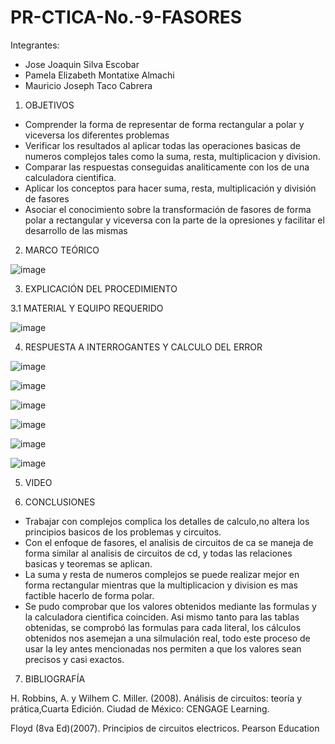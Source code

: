 # PR-CTICA-No.-9-FASORES



Integrantes:

- Jose Joaquin Silva Escobar
- Pamela Elizabeth Montatixe Almachi
- Mauricio Joseph Taco Cabrera

1. OBJETIVOS

- Comprender la forma de representar de forma rectangular a polar y viceversa los diferentes problemas
- Verificar los resultados al aplicar todas las operaciones basicas de numeros complejos tales como la suma, resta, multiplicacion y division.
- Comparar las respuestas conseguidas analiticamente con los de una calculadora cientifica.
- Aplicar los conceptos para hacer suma, resta, multiplicación y división de fasores
- Asociar el conocimiento sobre la transformación de fasores de forma polar a rectangular y viceversa con la parte de la opresiones y facilitar el desarrollo de las mismas

2. MARCO TEÓRICO

![image](https://user-images.githubusercontent.com/117045943/218288647-0add5acb-51e8-4dff-aa57-fecb39ebafb9.png)

3. EXPLICACIÓN DEL PROCEDIMIENTO

3.1 MATERIAL Y EQUIPO REQUERIDO

![image](https://user-images.githubusercontent.com/117045943/218288566-a11af56c-c552-41bb-8eb9-c5a86a86f340.png)



4. RESPUESTA A INTERROGANTES Y CALCULO DEL ERROR

![image](https://user-images.githubusercontent.com/117045943/222773866-f81f66c0-8b7c-4d81-b4ba-1c69c61fe31a.png)

![image](https://user-images.githubusercontent.com/117045943/222783727-e5fd347a-d3f2-4e47-9427-c27933409dc6.png)

![image](https://user-images.githubusercontent.com/117045943/222783762-43eb3fbe-1415-4cd5-9fd2-a29f4b2244d1.png)
 
 ![image](https://user-images.githubusercontent.com/117045943/222783817-88bf3a16-08d6-4f3f-b389-76c3acb68b22.png)

![image](https://user-images.githubusercontent.com/117045943/222783853-cb4c39d5-09fc-46cd-9681-440e15645a07.png)

![image](https://user-images.githubusercontent.com/117045943/222783875-8b419329-e57a-4cf8-8d92-ed11c8753a28.png)

5. VIDEO



6. CONCLUSIONES

- Trabajar con complejos complica los detalles de calculo,no altera los principios basicos de los problemas y circuitos.
- Con el enfoque de fasores, el analisis de circuitos de ca se maneja de forma similar al analisis de circuitos de cd, y todas las relaciones basicas y teoremas se aplican.
- La suma y resta de numeros complejos se puede realizar mejor en forma rectangular mientras que la multiplicacion y division es mas factible hacerlo de forma polar.
- Se pudo comprobar que los valores obtenidos mediante las formulas y la calculadora cientifica coinciden. Asi mismo tanto para las tablas obtenidas, se comprobó las formulas para cada literal, los cálculos obtenidos nos asemejan a una silmulación real, todo este proceso de usar la ley antes mencionadas nos permiten a que los valores sean precisos y casi exactos.

7. BIBLIOGRAFÍA

H. Robbins, A. y Wilhem C. Miller. (2008). Análisis de circuitos: teoría y prática,Cuarta Edición. Ciudad de México: CENGAGE Learning.

Floyd (8va Ed)(2007). Principios de circuitos electricos. Pearson Education
